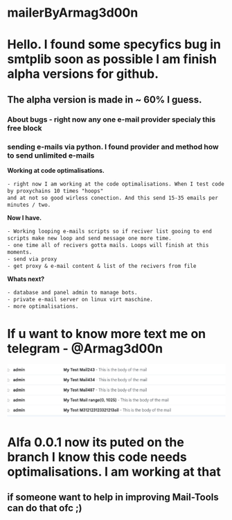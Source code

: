 # mailerByArmag3d00n

# Hello. I found some specyfics bug in smtplib soon as possible I am finish alpha versions for github.

## The alpha version is made in ~ 60% I guess.

### About bugs - right now any one e-mail provider specialy this free block
### sending e-mails via python. I found provider and method how to send unlimited e-mails

**Working at code optimalisations.** 

    - right now I am working at the code optimalisations. When I test code by proxychains 10 times "hoops"
    and at not so good wirless conection. And this send 15-35 emails per minutes / two. 

**Now I have.** 

    - Working looping e-mails scripts so if reciver list gooing to end scripts make new loop and send message one more time. 
    - one time all of recivers gotta mails. Loops will finish at this moments. 
    - send via proxy
    - get proxy & e-mail content & list of the recivers from file

**Whats next?** 

    - database and panel admin to manage bots. 
    - private e-mail server on linux virt maschine. 
    - more optimalisations. 

# If u want to know more text me on telegram - @Armag3d00n


![Alt text](<Screenshot from 2024-03-10 17-10-58.png>)

# Alfa 0.0.1 now its puted on the branch I know this code needs optimalisations. I am working at that
## if someone want to help in improving Mail-Tools can do that ofc ;) 
